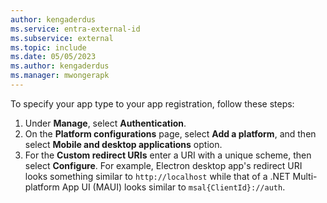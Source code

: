```yaml
---
author: kengaderdus
ms.service: entra-external-id
ms.subservice: external
ms.topic: include
ms.date: 05/05/2023
ms.author: kengaderdus
ms.manager: mwongerapk
---
```


To specify your app type to your app registration, follow these steps:

1. Under **Manage**, select **Authentication**.
1. On the **Platform configurations** page, select **Add a platform**, and then select **Mobile and desktop applications** option.
1. For the **Custom redirect URIs** enter a URI with a unique scheme, then select **Configure**. For example, Electron desktop app's redirect URI looks something similar to `http://localhost` while that of a .NET Multi-platform App UI (MAUI) looks similar to `msal{ClientId}://auth`.
